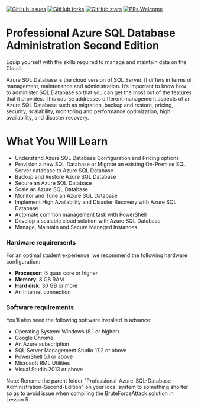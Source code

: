 [![GitHub issues](https://img.shields.io/github/issues/TrainingByPackt/Professional-Azure-SQL-Database-Administration-Second-Edition.svg)](https://github.com/TrainingByPackt/Professional-Azure-SQL-Database-Administration-Second-Edition/issues)
[![GitHub forks](https://img.shields.io/github/forks/TrainingByPackt/Professional-Azure-SQL-Database-Administration-Second-Edition.svg)](https://github.com/TrainingByPackt/Professional-Azure-SQL-Database-Administration-Second-Edition/network)
[![GitHub stars](https://img.shields.io/github/stars/TrainingByPackt/Professional-Azure-SQL-Database-Administration-Second-Edition.svg)](https://github.com/TrainingByPackt/Professional-Azure-SQL-Database-Administration-Second-Edition/stargazers)
[![PRs Welcome](https://img.shields.io/badge/PRs-welcome-brightgreen.svg)](https://github.com/TrainingByPackt/Professional-Azure-SQL-Database-Administration-Second-Edition/pulls)

# Professional Azure SQL Database Administration Second Edition
 Equip yourself with the skills required to manage and maintain data on the Cloud.


Azure SQL Database is the cloud version of SQL Server. It differs in terms of management, maintenance and administration. It’s important to know how to administer SQL Database so that you can get the most out of the features that it provides. This course addresses different management aspects of an Azure SQL Database such as migration, backup and restore, pricing, security, scalability, monitoring and performance optimization, high availability, and disaster recovery.

# What You Will Learn

* Understand Azure SQL Database Configuration and Pricing options
* Provision a new SQL Database or Migrate an existing On-Premise SQL Server database to Azure SQL Database
* Backup and Restore Azure SQL Database
* Secure an Azure SQL Database
* Scale an Azure SQL Database
* Monitor and Tune an Azure SQL Database
* Implement High Availability and Disaster Recovery with Azure SQL Database
* Automate common management task with PowerShell
* Develop a scalable cloud solution with Azure SQL Database
* Manage, Maintain and Secure Managed Instances

### Hardware requirements
For an optimal student experience, we recommend the following hardware configuration:
* **Processor**: i5 quad core or higher
* **Memory**: 8 GB RAM
* **Hard disk**: 30 GB or more
* An Internet connection



### Software requirements
You’ll also need the following software installed in advance:
* Operating System: Windows (8.1 or higher)
* Google Chrome
* An Azure subscription
* SQL Server Management Studio 17.2 or above
* PowerShell 5.1 or above
* Microsoft RML Utilities
* Visual Studio 2013 or above

Note: Rename the parent folder "Professional-Azure-SQL-Database-Administration-Second-Edition" on your local system to something shorter so as to avoid issue when compiling the BruteForceAttack solution in Lesson 5.
